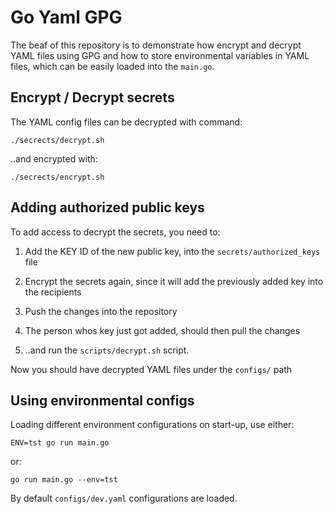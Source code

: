 # Go Yaml GPG

The beaf of this repository is to demonstrate how encrypt and decrypt YAML files using GPG and how to store environmental variables in YAML files, which can be easily loaded into the `main.go`.

## Encrypt / Decrypt secrets
The YAML config files can be decrypted with command:
```
./secrects/decrypt.sh
```
..and encrypted with:
```
./secrects/encrypt.sh
```

## Adding authorized public keys
To add access to decrypt the secrets, you need to:
1. Add the KEY ID of the new public key, into the `secrets/authorized_keys` file
2. Encrypt the secrets again, since it will add the previously added key into the recipients
3. Push the changes into the repository

4. The person whos key just got added, should then pull the changes
5. ..and run the `scripts/decrypt.sh` script.

Now you should have decrypted YAML files under the `configs/` path

## Using environmental configs
Loading different environment configurations on start-up, use either:
```
ENV=tst go run main.go
```
or:
```
go run main.go --env=tst
```

By default `configs/dev.yaml` configurations are loaded.
